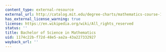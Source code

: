 ```yaml
---
content_type: external-resource
external_url: http://catalog.mit.edu/degree-charts/mathematics-course-18/
has_external_license_warning: true
license: https://en.wikipedia.org/wiki/All_rights_reserved
status: ''
title: Bachelor of Science in Mathematics
uid: 1174c22b-f72d-48e5-aa2a-43a227332927
wayback_url: ''
---
```

